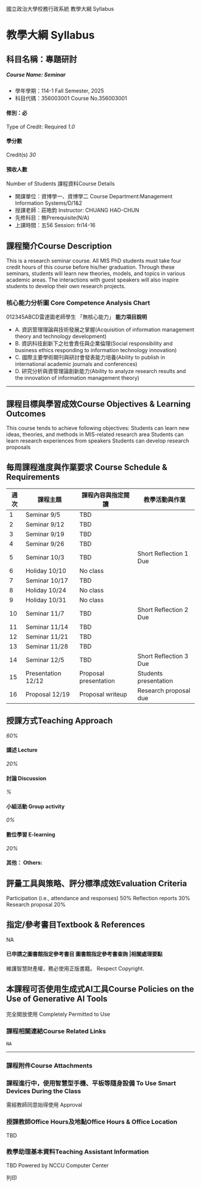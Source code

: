 國立政治大學校務行政系統 教學大綱 Syllabus
# 教學大綱 Syllabus
##  科目名稱：專題研討 
#####  Course Name: Seminar
  * 學年學期：114-1 Fall Semester, 2025 
  * 科目代碼：356003001 Course No.356003001


#### 修別：必
Type of Credit: Required 
_1.0_
#### 學分數
Credit(s)
_30_
#### 預收人數
Number of Students
課程資料Course Details
  * 開課單位：資博學一、資博學二 Course Department:Management Information Systems/D/1&2 
  * 授課老師：莊皓鈞 Instructor: CHUANG HAO-CHUN 
  * 先修科目：無Prerequisite(N/A)
  * 上課時間：五56 Session: fri14-16


##  課程簡介Course Description
This is a research seminar course. All MIS PhD students must take four credit hours of this course before his/her graduation. Through these seminars, students will learn new theories, models, and topics in various academic areas. The interactions with guest speakers will also inspire students to develop their own research projects.
###  核心能力分析圖 Core Competence Analysis Chart
012345ABCD雷達圖老師學生
「無核心能力」 
**能力項目說明**
  * A. 資訊管理理論與技術發展之掌握(Acquisition of information management theory and technology development)
  * B. 資訊科技創新下之社會責任與企業倫理(Social responsibility and business ethics responding to information technology innovation)
  * C. 國際主要學術期刊與研討會發表能力培養(Ability to publish in international academic journals and conferences)
  * D. 研究分析與資管理論創新能力(Ability to analyze research results and the innovation of information management theory)


* * *
##  課程目標與學習成效Course Objectives & Learning Outcomes 
This course tends to achieve following objectives:
Students can learn new ideas, theories, and methods in MIS-related research area
Students can learn research experiences from speakers
Students can develop research proposals
##  每周課程進度與作業要求 Course Schedule & Requirements
|  **週次** |  **課程主題** |  **課程內容與指定閱讀** |  **教學活動與作業**  
---|---|---|---  
1 |  Seminar 9/5 |  TBD |   
2 |  Seminar 9/12  |  TBD |   
3 |  Seminar 9/19 |  TBD |   
4 |  Seminar 9/26 |  TBD |   
5 |  Seminar 10/3 |  TBD |  Short Reflection 1 Due  
6 |  Holiday 10/10 |  No class |   
7 |  Seminar 10/17 |  TBD |   
8 |  Holiday 10/24 |  No class |   
9 |  Holiday 10/31 |  No class |   
10 |  Seminar 11/7 |  TBD |  Short Reflection 2 Due  
11 |  Seminar 11/14 |  TBD |   
12 |  Seminar 11/21 |  TBD |   
13 |  Seminar 11/28 |  TBD |   
14 |  Seminar 12/5 |  TBD |  Short Reflection 3 Due  
15 |  Presentation 12/12 |  Proposal presentation |  Students presentation  
16 |  Proposal 12/19 |  Proposal writeup |  Research proposal due  
##  授課方式Teaching Approach
_60%_
####  講述 Lecture
_20%_
####  討論 Discussion
_%_
####  小組活動 Group activity
_0%_
####  數位學習 E-learning
_20%_
####  其他： Others:
##  評量工具與策略、評分標準成效Evaluation Criteria
Participation (i.e., attendance and responses) 50%
Reflection reports 30%
Research proposal 20%
##  指定/參考書目Textbook & References
NA
####  已申請之圖書館指定參考書目  圖書館指定參考書查詢 |相關處理要點
維護智慧財產權，務必使用正版書籍。 Respect Copyright.
##  本課程可否使用生成式AI工具Course Policies on the Use of Generative AI Tools
完全開放使用 Completely Permitted to Use
###  課程相關連結Course Related Links
```
NA
```

* * *
###  課程附件Course Attachments
###  課程進行中，使用智慧型手機、平板等隨身設備 To Use Smart Devices During the Class
需經教師同意始得使用  Approval
###  授課教師Office Hours及地點Office Hours & Office Location
TBD
###  教學助理基本資料Teaching Assistant Information
TBD
Powered by NCCU Computer Center
  
列印
